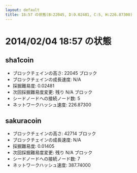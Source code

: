 ```yaml
---
layout: default
title: 18:57 の状態(B:22045, D:0.02481, C:5, H:226.87300)
---
```

# 2014/02/04 18:57 の状態

## sha1coin
* ブロックチェインの高さ: 22045 ブロック
* ブロックチェインの成長速度: N/A
* 採掘難易度: 0.02481
* 次回採掘難易度変更: 残り N/A ブロック
* シードノードへの接続ノード数: 5
* ネットワークハッシュ速度: 226.87300

## sakuracoin
* ブロックチェインの高さ: 42714 ブロック
* ブロックチェインの成長速度: N/A
* 採掘難易度: 0.01405
* 次回採掘難易度変更: 残り N/A ブロック
* シードノードへの接続ノード数: 7
* ネットワークハッシュ速度: 387.74000